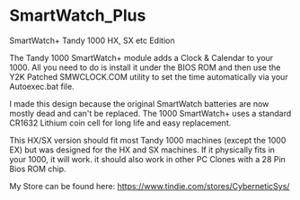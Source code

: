 # SmartWatch_Plus
SmartWatch+ Tandy 1000 HX, SX etc Edition

The Tandy 1000 SmartWatch+ module adds a Clock & Calendar to your 1000. All you need to do is install it under the BIOS ROM and then use the Y2K Patched SMWCLOCK.COM utility to set the time automatically via your Autoexec.bat file.

I made this design because the original SmartWatch batteries are now mostly dead and can't be replaced. The 1000 SmartWatch+ uses a standard CR1632 Lithium coin cell for long life and easy replacement.

This HX/SX version should fit most Tandy 1000 machines (except the 1000 EX) but was designed for the HX and SX machines. If it physically fits in your 1000, it will work. it should also work in other PC Clones with a 28 Pin Bios ROM chip.

My Store can be found here: https://www.tindie.com/stores/CyberneticSys/
